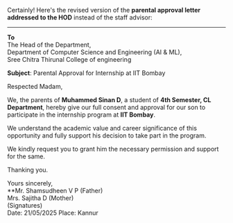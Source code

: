 Certainly! Here's the revised version of the **parental approval letter addressed to the HOD** instead of the staff advisor:

---

**To**  
The Head of the Department,  
Department of Computer Science and Engineering (AI & ML),  
Sree Chitra Thirunal College of engineering

**Subject**: Parental Approval for Internship at IIT Bombay

Respected Madam,

We, the parents of **Muhammed Sinan D**, a student of **4th Semester, CL Department**, hereby give our full consent and approval for our son to participate in the internship program at **IIT Bombay**.

We understand the academic value and career significance of this opportunity and fully support his decision to take part in the program.

We kindly request you to grant him the necessary permission and support for the same.

Thanking you.

Yours sincerely,  
**Mr. Shamsudheen V P (Father)  
Mrs. Sajitha D (Mother)  
(Signatures)  
Date: 21/05/2025
Place: Kannur
